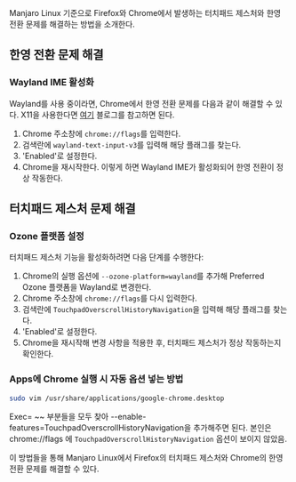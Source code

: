 Manjaro Linux 기준으로 Firefox와 Chrome에서 발생하는 터치패드 제스처와 한영 전환 문제를 해결하는 방법을 소개한다.

## 한영 전환 문제 해결
### Wayland IME 활성화
Wayland를 사용 중이라면, Chrome에서 한영 전환 문제를 다음과 같이 해결할 수 있다. X11을 사용한다면 [여기](https://xangmin.tistory.com/78) 블로그를 참고하면 된다.
1. Chrome 주소창에 `chrome://flags`를 입력한다.
2. 검색란에 `wayland-text-input-v3`를 입력해 해당 플래그를 찾는다.
3. 'Enabled'로 설정한다.
4. Chrome을 재시작한다.
이렇게 하면 Wayland IME가 활성화되어 한영 전환이 정상 작동한다.
## 터치패드 제스처 문제 해결
### Ozone 플랫폼 설정
터치패드 제스처 기능을 활성화하려면 다음 단계를 수행한다:
1. Chrome의 실행 옵션에 `--ozone-platform=wayland`를 추가해 Preferred Ozone 플랫폼을 Wayland로 변경한다.
2. Chrome 주소창에 `chrome://flags`를 다시 입력한다.
3. 검색란에 `TouchpadOverscrollHistoryNavigation`을 입력해 해당 플래그를 찾는다.
4. 'Enabled'로 설정한다.
5. Chrome을 재시작해 변경 사항을 적용한 후, 터치패드 제스처가 정상 작동하는지 확인한다.
### Apps에 Chrome 실행 시 자동 옵션 넣는 방법
```sh
sudo vim /usr/share/applications/google-chrome.desktop
```
Exec= ~~ 부분들을 모두 찾아 --enable-features=TouchpadOverscrollHistoryNavigation을 추가해주면 된다. 본인은 chrome://flags 에 `TouchpadOverscrollHistoryNavigation` 옵션이 보이지 않았음.

이 방법들을 통해 Manjaro Linux에서 Firefox의 터치패드 제스처와 Chrome의 한영 전환 문제를 해결할 수 있다.